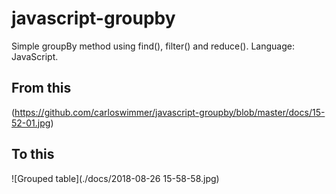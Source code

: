 # javascript-groupby
Simple groupBy method using find(), filter() and reduce(). Language: JavaScript.

## From this
(https://github.com/carloswimmer/javascript-groupby/blob/master/docs/15-52-01.jpg)

## To this
![Grouped table](./docs/2018-08-26 15-58-58.jpg)
